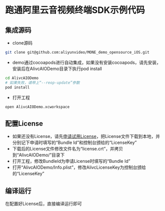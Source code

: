 # 跑通阿里云音视频终端SDK示例代码

## 集成源码
* clone源码
```sh
git clone git@github.com:aliyunvideo/MONE_demo_opensource_iOS.git
```
* demo通过cocoapods进行自动集成，如果没有安装cocoapods，请先安装，安装后在AlivcAIODemo目录下执行pod install
```sh
cd AlivcAIODemo
# 如果失败，请带上“--reop-update”参数
pod install
```
* 打开工程
```sh
open AlivcAIODemo.xcworkspace
```

## 配置License
* 如果还没有License，请先[申请试用License](https://help.aliyun.com/document_detail/438207.html)，把License文件下载到本地，并分别记下申请时填写的“Bundle Id”和控制台颁给的“LicenseKey”
* 下载后的License文件修改文件名为“license.crt”，并拷贝到“AlivcAIODemo/”目录下
* 打开工程，修改BundleId为申请License时填写的“Bundle Id”
* 打开“AlivcAIODemo/Info.plist”，修改AlivcLicenseKey为控制台颁给的“LicenseKey”

## 编译运行
在配置好License后，直接编译运行即可
